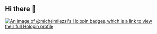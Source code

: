 ## Hi there 👋

<!--
**michelmilezzi/michelmilezzi** is a ✨ _special_ ✨ repository because its `README.md` (this file) appears on your GitHub profile.

Here are some ideas to get you started:

- 🔭 I’m currently working on ...
- 🌱 I’m currently learning ...
- 👯 I’m looking to collaborate on ...
- 🤔 I’m looking for help with ...
- 💬 Ask me about ...
- 📫 How to reach me: ...
- 😄 Pronouns: ...
- ⚡ Fun fact: ...
-->

[![An image of @michelmilezzi's Holopin badges, which is a link to view their full Holopin profile](https://holopin.me/michelmilezzi)](https://holopin.io/@michelmilezzi)

